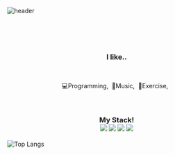 
![header](https://capsule-render.vercel.app/api?text=choisihun&fontColor=000000&color=FFDA16&type=waving)

<br>

<!--<h3 align="center"><b>This is me!</b></h3>-->

<br>

<br>


<h3 align="center"><b>I like..</b></h3>
<br>
<p align="center">💻Programming,&nbsp;&nbsp;🎵Music,&nbsp;&nbsp;💪Exercise,&nbsp;&nbsp;</p>

<br>

<h3 align="center"><b>My Stack!</b><br><a href="https://developer.apple.com/swift/resources/" target="_blank"><img src="https://img.shields.io/badge/Swift-ffffff?style=&logo=swift&logoColor=F05138"/></a>
<a><img src="https://img.shields.io/badge/C++-ffffff?style=&logo=cplusplus&logoColor=A8B9CC"/></a>
<a><img src="https://img.shields.io/badge/html5-ffffff?style=&logo=html5&logoColor=E34F26"/></a>
<a><img src="https://img.shields.io/badge/css3-ffffff?style=&logo=css3&logoColor=1572B6"/></a></h3>

![Top Langs](https://github-readme-stats.vercel.app/api/top-langs/?username=choisihun&layout=compact&theme=tokyonight)

